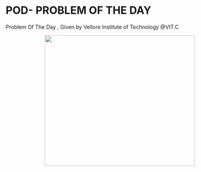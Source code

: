 # POD- PROBLEM OF THE DAY
Problem Of The Day , Given by Vellore Institute of Technology @VIT.C

<img align="right" height="350" width="400" src="(https://user-images.githubusercontent.com/90515052/156024656-a11ea5eb-16c2-4a9f-9100-49abf323cac8.gif)" /> </a>
